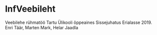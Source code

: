 # InfVeebileht
Veebilehe rühmatöö Tartu Ülikooli õppeaines Sissejuhatus Erialasse 2019.
Enri Täär, Marten Mark, Helar Jaadla
